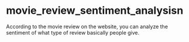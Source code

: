 # movie_review_sentiment_analysisn
According to the movie review on the website, you can analyze the sentiment of what type of review basically people give.
